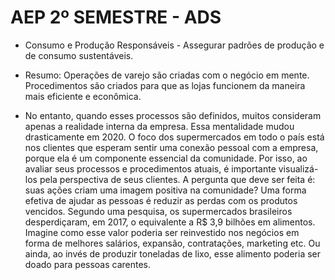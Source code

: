 # AEP 2º SEMESTRE - ADS
 - Consumo e Produção Responsáveis - Assegurar padrões de produção e de consumo sustentáveis. 

 - Resumo: Operações de varejo são criadas com o negócio em mente. Procedimentos são criados para que as lojas funcionem da maneira mais eficiente e econômica. 

 - No entanto, quando esses processos são definidos, muitos consideram apenas a realidade interna da empresa. Essa mentalidade mudou drasticamente em 2020. 
O foco dos supermercados em todo o país está nos clientes que esperam sentir uma conexão pessoal com a empresa, porque ela é um componente essencial da comunidade. Por isso, ao avaliar seus processos e procedimentos atuais, é importante visualizá-los pela perspectiva de seus clientes. 
A pergunta que deve ser feita é: suas ações criam uma imagem positiva na comunidade? Uma forma efetiva de ajudar as pessoas é reduzir as perdas com os produtos vencidos. 
Segundo uma pesquisa, os supermercados brasileiros desperdiçaram, em 2017, o equivalente a R$ 3,9 bilhões em alimentos. Imagine como esse valor poderia ser reinvestido nos negócios em forma de melhores salários, expansão, contratações, marketing etc. Ou ainda, ao invés de produzir toneladas de lixo, esse alimento poderia ser doado para pessoas carentes.
